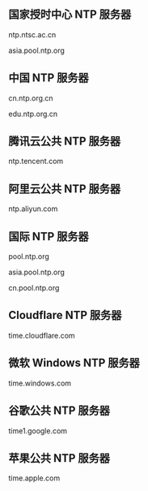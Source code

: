 ## 国家授时中心 NTP 服务器

ntp.ntsc.ac.cn

asia.pool.ntp.org

## 中国 NTP 服务器

cn.ntp.org.cn

edu.ntp.org.cn

## 腾讯云公共 NTP 服务器

ntp.tencent.com

## 阿里云公共 NTP 服务器

ntp.aliyun.com


## 国际 NTP 服务器

pool.ntp.org

asia.pool.ntp.org

cn.pool.ntp.org

## Cloudflare NTP 服务器

time.cloudflare.com

## 微软 Windows NTP 服务器

time.windows.com

## 谷歌公共 NTP 服务器

time1.google.com

## 苹果公共 NTP 服务器

time.apple.com
